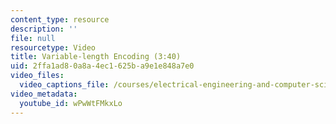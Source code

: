 ```yaml
---
content_type: resource
description: ''
file: null
resourcetype: Video
title: Variable-length Encoding (3:40)
uid: 2ffa1ad8-0a8a-4ec1-625b-a9e1e848a7e0
video_files:
  video_captions_file: /courses/electrical-engineering-and-computer-science/6-004-computation-structures-spring-2017/c1/c1s2/c1s2v7/variable-length-encoding-3-40-/wPwWtFMkxLo.vtt
video_metadata:
  youtube_id: wPwWtFMkxLo
---
```

